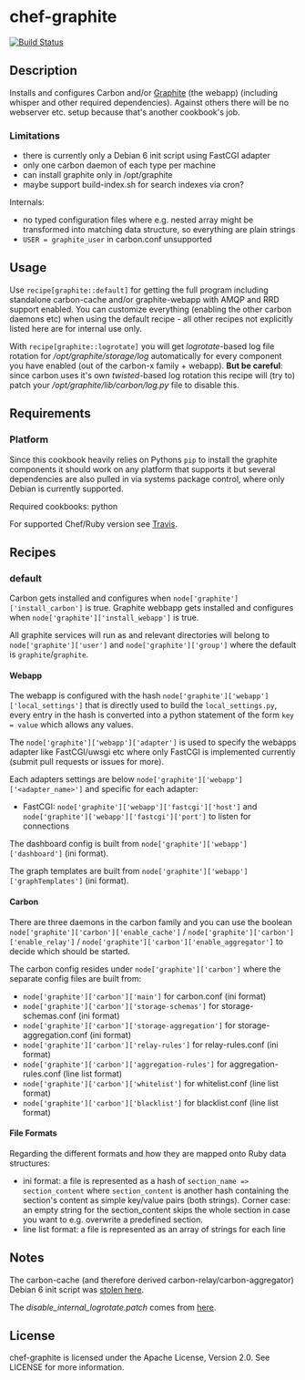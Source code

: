 # chef-graphite

[![Build Status](https://travis-ci.org/cmur2/chef-graphite.png)](https://travis-ci.org/cmur2/chef-graphite)

## Description

Installs and configures Carbon and/or [Graphite](http://graphite.readthedocs.org/) (the webapp) (including whisper and other required dependencies). Against others there will be no webserver etc. setup because that's another cookbook's job.

### Limitations

* there is currently only a Debian 6 init script using FastCGI adapter
* only one carbon daemon of each type per machine
* can install graphite only in /opt/graphite
* maybe support build-index.sh for search indexes via cron?

Internals:

* no typed configuration files where e.g. nested array might be transformed into matching data structure, so everything are plain strings
* `USER = graphite_user` in carbon.conf unsupported

## Usage

Use `recipe[graphite::default]` for getting the full program including standalone carbon-cache and/or graphite-webapp with AMQP and RRD support enabled. You can customize everything (enabling the other carbon daemons etc) when using the default recipe - all other recipes not explicitly listed here are for internal use only.

With `recipe[graphite::logrotate]` you will get *logrotate*-based log file rotation for */opt/graphite/storage/log* automatically for every component you have enabled (out of the carbon-x family + webapp). **But be careful**: since carbon uses it's own *twisted*-based log rotation this recipe will (try to) patch your */opt/graphite/lib/carbon/log.py* file to disable this.

## Requirements

### Platform

Since this cookbook heavily relies on Pythons `pip` to install the graphite components it should work on any platform that supports it but several dependencies are also pulled in via systems package control, where only Debian is currently supported.

Required cookbooks: python

For supported Chef/Ruby version see [Travis](https://travis-ci.org/cmur2/chef-graphite).

## Recipes

### default

Carbon gets installed and configures when `node['graphite']['install_carbon']` is true. Graphite webbapp gets installed and configures when `node['graphite']['install_webapp']` is true.

All graphite services will run as and relevant directories will belong to `node['graphite']['user']` and `node['graphite']['group']` where the default is `graphite`/`graphite`.

#### Webapp

The webapp is configured with the hash `node['graphite']['webapp']['local_settings']` that is directly used to build the `local_settings.py`, every entry in the hash is converted into a python statement of the form `key = value` which allows any values.

The `node['graphite']['webapp']['adapter']` is used to specify the webapps adapter like FastCGI/uwsgi etc where only FastCGI is implemented currently (submit pull requests or issues for more).

Each adapters settings are below `node['graphite']['webapp']['<adapter_name>']` and specific for each adapter:

* FastCGI: `node['graphite']['webapp']['fastcgi']['host']` and `node['graphite']['webapp']['fastcgi']['port']` to listen for connections

The dashboard config is built from `node['graphite']['webapp']['dashboard']` (ini format).

The graph templates are built from `node['graphite']['webapp']['graphTemplates']` (ini format).

#### Carbon

There are three daemons in the carbon family and you can use the boolean `node['graphite']['carbon']['enable_cache']` / `node['graphite']['carbon']['enable_relay']` / `node['graphite']['carbon']['enable_aggregator']` to decide which should be started.

The carbon config resides under `node['graphite']['carbon']` where the separate config files are built from:

* `node['graphite']['carbon']['main']` for carbon.conf (ini format)
* `node['graphite']['carbon']['storage-schemas']` for storage-schemas.conf (ini format)
* `node['graphite']['carbon']['storage-aggregation']` for storage-aggregation.conf (ini format)
* `node['graphite']['carbon']['relay-rules']` for relay-rules.conf (ini format)
* `node['graphite']['carbon']['aggregation-rules']` for aggregation-rules.conf (line list format)
* `node['graphite']['carbon']['whitelist']` for whitelist.conf (line list format)
* `node['graphite']['carbon']['blacklist']` for blacklist.conf (line list format)

#### File Formats

Regarding the different formats and how they are mapped onto Ruby data structures:

* ini format: a file is represented as a hash of `section_name => section_content` where `section_content` is another hash containing the section's content as simple key/value pairs (both strings). Corner case: an empty string for the section_content skips the whole section in case you want to e.g. overwrite a predefined section.
* line list format: a file is represented as an array of strings for each line

## Notes

The carbon-cache (and therefore derived carbon-relay/carbon-aggregator) Debian 6 init script was [stolen here](https://gist.github.com/chalmerj/1492384).

The *disable_internal_logrotate.patch* comes from [here](http://anonscm.debian.org/gitweb/?p=pkg-graphite/packages/graphite-carbon.git;a=blob_plain;f=debian/patches/disable_internal_logroate.patch;hb=HEAD).

## License

chef-graphite is licensed under the Apache License, Version 2.0. See LICENSE for more information.
